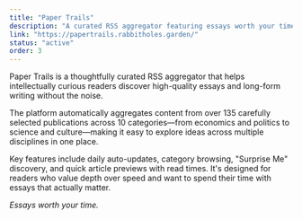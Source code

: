 ```yaml
---
title: "Paper Trails"
description: "A curated RSS aggregator featuring essays worth your time from 135+ publications across culture, economics, politics, science, and technology"
link: "https://papertrails.rabbitholes.garden/"
status: "active"
order: 3
---
```


Paper Trails is a thoughtfully curated RSS aggregator that helps intellectually curious readers discover high-quality essays and long-form writing without the noise. 

The platform automatically aggregates content from over 135 carefully selected publications across 10 categories—from economics and politics to science and culture—making it easy to explore ideas across multiple disciplines in one place.

Key features include daily auto-updates, category browsing, "Surprise Me" discovery, and quick article previews with read times. It's designed for readers who value depth over speed and want to spend their time with essays that actually matter.

*Essays worth your time.*